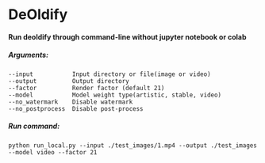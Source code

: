 
# DeOldify

#### Run deoldify through command-line without jupyter notebook or colab

##### Arguments:
````
--input           Input directory or file(image or video)
--output          Output directory
--factor          Render factor (default 21)
--model           Model weight type(artistic, stable, video)
--no_watermark    Disable watermark
--no_postprocess  Disable post-process
````
##### Run command:
```(bash)
python run_local.py --input ./test_images/1.mp4 --output ./test_images --model video --factor 21
```
